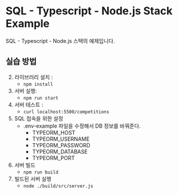 # SQL - Typescript - Node.js Stack Example
SQL - Typescript - Node.js 스택의 예제입니다.
## 실습 방법
2. 라이브러리 설치 :
   - `npm install`
3. 서버 실행:
   - `npm run start`
4. 서버 테스트 :
   - `curl localhost:5500/competitions`
5. SQL 접속을 위한 설정
   - .env-example 파일을 수정해서 DB 정보를 바꿔준다.
      - TYPEORM_HOST
      - TYPEORM_USERNAME
      - TYPEORM_PASSWORD
      - TYPEORM_DATABASE
      - TYPEORM_PORT
6. 서버 빌드
   - `npm run build`
7. 빌드된 서버 실행
   - `node ./build/src/server.js`
